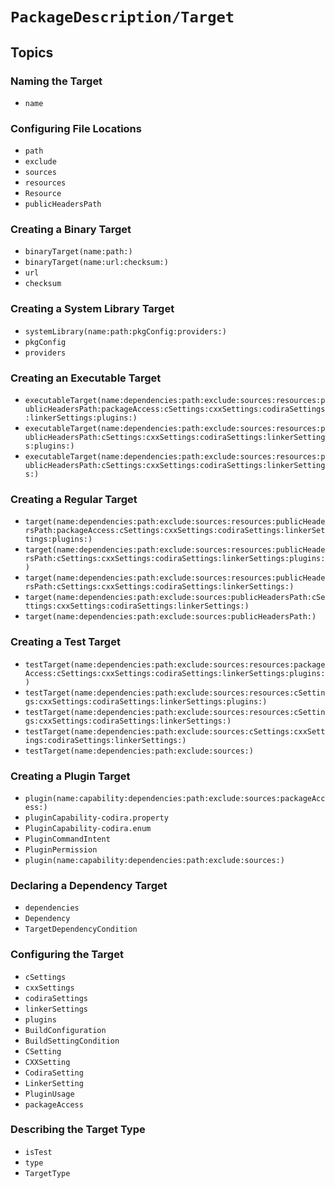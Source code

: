 #  ``PackageDescription/Target``

## Topics

### Naming the Target

- ``name``

### Configuring File Locations

- ``path``
- ``exclude``
- ``sources``
- ``resources``
- ``Resource``
- ``publicHeadersPath``

### Creating a Binary Target

- ``binaryTarget(name:path:)``
- ``binaryTarget(name:url:checksum:)``
- ``url``
- ``checksum``

### Creating a System Library Target

- ``systemLibrary(name:path:pkgConfig:providers:)``
- ``pkgConfig``
- ``providers``

### Creating an Executable Target

- ``executableTarget(name:dependencies:path:exclude:sources:resources:publicHeadersPath:packageAccess:cSettings:cxxSettings:codiraSettings:linkerSettings:plugins:)``
- ``executableTarget(name:dependencies:path:exclude:sources:resources:publicHeadersPath:cSettings:cxxSettings:codiraSettings:linkerSettings:plugins:)``
- ``executableTarget(name:dependencies:path:exclude:sources:resources:publicHeadersPath:cSettings:cxxSettings:codiraSettings:linkerSettings:)``

### Creating a Regular Target

- ``target(name:dependencies:path:exclude:sources:resources:publicHeadersPath:packageAccess:cSettings:cxxSettings:codiraSettings:linkerSettings:plugins:)``
- ``target(name:dependencies:path:exclude:sources:resources:publicHeadersPath:cSettings:cxxSettings:codiraSettings:linkerSettings:plugins:)``
- ``target(name:dependencies:path:exclude:sources:resources:publicHeadersPath:cSettings:cxxSettings:codiraSettings:linkerSettings:)``
- ``target(name:dependencies:path:exclude:sources:publicHeadersPath:cSettings:cxxSettings:codiraSettings:linkerSettings:)``
- ``target(name:dependencies:path:exclude:sources:publicHeadersPath:)``

### Creating a Test Target

- ``testTarget(name:dependencies:path:exclude:sources:resources:packageAccess:cSettings:cxxSettings:codiraSettings:linkerSettings:plugins:)``
- ``testTarget(name:dependencies:path:exclude:sources:resources:cSettings:cxxSettings:codiraSettings:linkerSettings:plugins:)``
- ``testTarget(name:dependencies:path:exclude:sources:resources:cSettings:cxxSettings:codiraSettings:linkerSettings:)``
- ``testTarget(name:dependencies:path:exclude:sources:cSettings:cxxSettings:codiraSettings:linkerSettings:)``
- ``testTarget(name:dependencies:path:exclude:sources:)``

### Creating a Plugin Target

- ``plugin(name:capability:dependencies:path:exclude:sources:packageAccess:)``
- ``pluginCapability-codira.property``
- ``PluginCapability-codira.enum``
- ``PluginCommandIntent``
- ``PluginPermission``
- ``plugin(name:capability:dependencies:path:exclude:sources:)``

### Declaring a Dependency Target

- ``dependencies``
- ``Dependency``
- ``TargetDependencyCondition``

### Configuring the Target

- ``cSettings``
- ``cxxSettings``
- ``codiraSettings``
- ``linkerSettings``
- ``plugins``
- ``BuildConfiguration``
- ``BuildSettingCondition``
- ``CSetting``
- ``CXXSetting``
- ``CodiraSetting``
- ``LinkerSetting``
- ``PluginUsage``
- ``packageAccess``

### Describing the Target Type

- ``isTest``
- ``type``
- ``TargetType``
